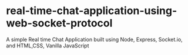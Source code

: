 # real-time-chat-application-using-web-socket-protocol
A simple Real time Chat Application built using Node, Express, Socket.io, and HTML,CSS, Vanilla JavaScript

